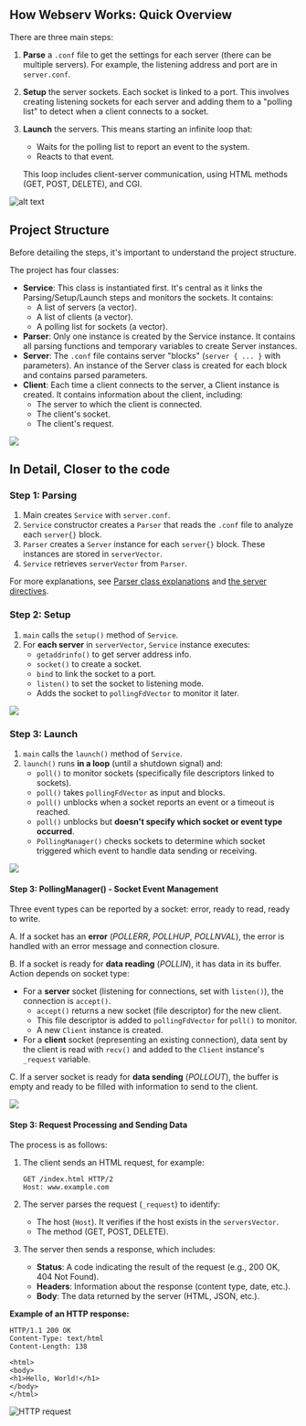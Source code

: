 ## How Webserv Works: Quick Overview

There are three main steps:

1. **Parse** a `.conf` file to get the settings for each server (there can be multiple servers). For example, the listening address and port are in `server.conf`.
2. **Setup** the server sockets. Each socket is linked to a port. This involves creating listening sockets for each server and adding them to a "polling list" to detect when a client connects to a socket.
3. **Launch** the servers. This means starting an infinite loop that:
   - Waits for the polling list to report an event to the system.
   - Reacts to that event.
   
   This loop includes client-server communication, using HTML methods (GET, POST, DELETE), and CGI.

![alt text](/docs/img/Overview.svg)

## Project Structure

Before detailing the steps, it's important to understand the project structure.

The project has four classes:

- **Service**: This class is instantiated first. It's central as it links the Parsing/Setup/Launch steps and monitors the sockets. It contains:
  - A list of servers (a vector).
  - A list of clients (a vector).
  - A polling list for sockets (a vector).
- **Parser**: Only one instance is created by the Service instance. It contains all parsing functions and temporary variables to create Server instances.
- **Server**: The `.conf` file contains server "blocks" (`server { ... }` with parameters). An instance of the Server class is created for each block and contains parsed parameters.
- **Client**: Each time a client connects to the server, a Client instance is created. It contains information about the client, including:
  - The server to which the client is connected.
  - The client's socket.
  - The client's request.

![](/docs/img/Classes.svg)

## In Detail, Closer to the code

### Step 1: Parsing

1. Main creates `Service` with `server.conf`.
2. `Service` constructor creates a `Parser` that reads the `.conf` file to analyze each `server{}` block.
3. `Parser` creates a `Server` instance for each `server{}` block. These instances are stored in `serverVector`.
4. `Service` retrieves `serverVector` from `Parser`.

For more explanations, see [Parser class explanations](Parsing-‐-Parser-class.md) and [the server directives](List-of-directives-and-verifications.md).

### Step 2: Setup

1. `main` calls the `setup()` method of `Service`.
2. For **each server** in `serverVector`, `Service` instance executes:
   - `getaddrinfo()` to get server address info.
   - `socket()` to create a socket.
   - `bind` to link the socket to a port.
   - `listen()` to set the socket to listening mode.
   - Adds the socket to `pollingFdVector` to monitor it later.

![](/docs/img/Setup.svg)

### Step 3: Launch

1. `main` calls the `launch()` method of `Service`.
2. `launch()` runs **in a loop** (until a shutdown signal) and:
   - `poll()` to monitor sockets (specifically file descriptors linked to sockets).
   - `poll()` takes `pollingFdVector` as input and blocks.
   - `poll()` unblocks when a socket reports an event or a timeout is reached.
   - `poll()` unblocks but **doesn't specify which socket or event type occurred**.
   - `PollingManager()` checks sockets to determine which socket triggered which event to handle data sending or receiving.

![](/docs/img/Launch.svg)

#### Step 3: PollingManager() - Socket Event Management

Three event types can be reported by a socket: error, ready to read, ready to write.

A. If a socket has an **error** (_POLLERR_, _POLLHUP_, _POLLNVAL_), the error is handled with an error message and connection closure.

B. If a socket is ready for **data reading** (_POLLIN_), it has data in its buffer. Action depends on socket type:
   - For a **server** socket (listening for connections, set with `listen()`), the connection is `accept()`.
     - `accept()` returns a new socket (file descriptor) for the new client.
     - This file descriptor is added to `pollingFdVector` for `poll()` to monitor.
     - A new `Client` instance is created.
   - For a **client** socket (representing an existing connection), data sent by the client is read with `recv()` and added to the `Client` instance's `_request` variable.

C. If a server socket is ready for **data sending** (_POLLOUT_), the buffer is empty and ready to be filled with information to send to the client.

![](/docs/img/pollingManager.svg)

#### Step 3: Request Processing and Sending Data

The process is as follows:

1. The client sends an HTML request, for example:

   ```
   GET /index.html HTTP/2
   Host: www.example.com
   ```

2. The server parses the request (`_request`) to identify:
   - The host (`Host`). It verifies if the host exists in the `serversVector`.
   - The method (GET, POST, DELETE).

3. The server then sends a response, which includes:
   - **Status**: A code indicating the result of the request (e.g., 200 OK, 404 Not Found).
   - **Headers**: Information about the response (content type, date, etc.).
   - **Body**: The data returned by the server (HTML, JSON, etc.).

**Example of an HTTP response:**

```http
HTTP/1.1 200 OK
Content-Type: text/html
Content-Length: 138

<html>
<body>
<h1>Hello, World!</h1>
</body>
</html>
```

![HTTP request](/docs/img/HTTP_request.svg)




